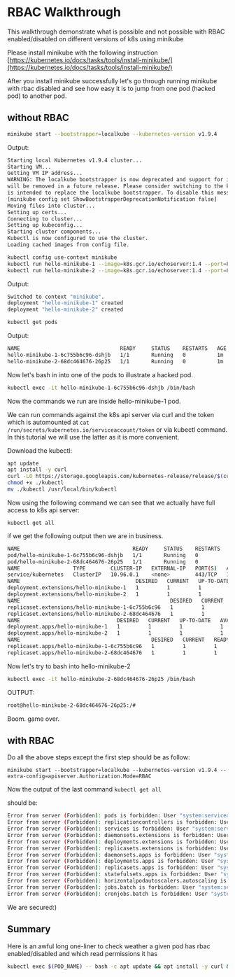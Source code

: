# RBAC Walkthrough

This walkthrough demonstrate what is possible and not possible with RBAC enabled/disabled on different versions
of k8s using minikube

Please install minikube with the following instruction [https://kubernetes.io/docs/tasks/tools/install-minikube/](https://kubernetes.io/docs/tasks/tools/install-minikube/)

After you install minikube successfully let's go through running minikube with rbac disabled and see how easy it is to
jump from one pod (hacked pod) to another pod.

## without RBAC

```bash
minikube start --bootstrapper=localkube --kubernetes-version v1.9.4
```
Output:
```bash
Starting local Kubernetes v1.9.4 cluster...
Starting VM...
Getting VM IP address...
WARNING: The localkube bootstrapper is now deprecated and support for it
will be removed in a future release. Please consider switching to the kubeadm bootstrapper, which
is intended to replace the localkube bootstrapper. To disable this message, run
[minikube config set ShowBootstrapperDeprecationNotification false]
Moving files into cluster...
Setting up certs...
Connecting to cluster...
Setting up kubeconfig...
Starting cluster components...
Kubectl is now configured to use the cluster.
Loading cached images from config file.
``` 
```bash
kubectl config use-context minikube
kubectl run hello-minikube-1 --image=k8s.gcr.io/echoserver:1.4 --port=8080
kubectl run hello-minikube-2 --image=k8s.gcr.io/echoserver:1.4 --port=8080
```
Output:
```bash
Switched to context "minikube".
deployment "hello-minikube-1" created
deployment "hello-minikube-2" created
```
```bash
kubectl get pods
```
Output:
```bash
NAME                                READY     STATUS    RESTARTS   AGE
hello-minikube-1-6c755b6c96-dshjb   1/1       Running   0          1m
hello-minikube-2-68dc464676-26p25   1/1       Running   0          1m
```

Now let's bash in into one of the pods to illustrate a hacked pod.

```bash
kubectl exec -it hello-minikube-1-6c755b6c96-dshjb /bin/bash
```
Now the commands we run are inside hello-minikube-1 pod.

We can run commands against the k8s api server via curl and the token which is automounted
at `cat /run/secrets/kubernetes.io/serviceaccount/token` or via kubectl command.
In this tutorial we will use the latter as it is more convenient.

Download the kubectl:
```bash
apt update
apt install -y curl
curl -LO https://storage.googleapis.com/kubernetes-release/release/$(curl -s https://storage.googleapis.com/kubernetes-release/release/stable.txt)/bin/linux/amd64/kubectl
chmod +x ./kubectl
mv ./kubectl /usr/local/bin/kubectl
``` 

Now using the following command we can see that we actually have full access to k8s api server:

`kubectl get all`

if we get the following output then we are in business.

```bash
NAME                                    READY     STATUS    RESTARTS   AGE
pod/hello-minikube-1-6c755b6c96-dshjb   1/1       Running   0          8m
pod/hello-minikube-2-68dc464676-26p25   1/1       Running   0          8m
NAME                 TYPE        CLUSTER-IP   EXTERNAL-IP   PORT(S)   AGE
service/kubernetes   ClusterIP   10.96.0.1    <none>        443/TCP   11m
NAME                                     DESIRED   CURRENT   UP-TO-DATE   AVAILABLE   AGE
deployment.extensions/hello-minikube-1   1         1         1            1           8m
deployment.extensions/hello-minikube-2   1         1         1            1           8m
NAME                                                DESIRED   CURRENT   READY     AGE
replicaset.extensions/hello-minikube-1-6c755b6c96   1         1         1         8m
replicaset.extensions/hello-minikube-2-68dc464676   1         1         1         8m
NAME                               DESIRED   CURRENT   UP-TO-DATE   AVAILABLE   AGE
deployment.apps/hello-minikube-1   1         1         1            1           8m
deployment.apps/hello-minikube-2   1         1         1            1           8m
NAME                                          DESIRED   CURRENT   READY     AGE
replicaset.apps/hello-minikube-1-6c755b6c96   1         1         1         8m
replicaset.apps/hello-minikube-2-68dc464676   1         1         1         8m
```

Now let's try to bash into hello-minikube-2

```bash
kubectl exec -it hello-minikube-2-68dc464676-26p25 /bin/bash
```
OUTPUT:
```bash
root@hello-minikube-2-68dc464676-26p25:/#
```
Boom. game over.

## with RBAC

Do all the above steps except the first step should be as follow:

`minikube start --bootstrapper=localkube --kubernetes-version v1.9.4 --extra-config=apiserver.Authorization.Mode=RBAC`

Now the output of the last command `kubectl get all`

should be:

```bash
Error from server (Forbidden): pods is forbidden: User "system:serviceaccount:default:default" cannot list pods in the namespace "default"
Error from server (Forbidden): replicationcontrollers is forbidden: User "system:serviceaccount:default:default" cannot list replicationcontrollers in the namespace "default"
Error from server (Forbidden): services is forbidden: User "system:serviceaccount:default:default" cannot list services in the namespace "default"
Error from server (Forbidden): daemonsets.extensions is forbidden: User "system:serviceaccount:default:default" cannot list daemonsets.extensions in the namespace "default"
Error from server (Forbidden): deployments.extensions is forbidden: User "system:serviceaccount:default:default" cannot list deployments.extensions in the namespace "default"
Error from server (Forbidden): replicasets.extensions is forbidden: User "system:serviceaccount:default:default" cannot list replicasets.extensions in the namespace "default"
Error from server (Forbidden): daemonsets.apps is forbidden: User "system:serviceaccount:default:default" cannot list daemonsets.apps in the namespace "default"
Error from server (Forbidden): deployments.apps is forbidden: User "system:serviceaccount:default:default" cannot list deployments.apps in the namespace "default"
Error from server (Forbidden): replicasets.apps is forbidden: User "system:serviceaccount:default:default" cannot list replicasets.apps in the namespace "default"
Error from server (Forbidden): statefulsets.apps is forbidden: User "system:serviceaccount:default:default" cannot list statefulsets.apps in the namespace "default"
Error from server (Forbidden): horizontalpodautoscalers.autoscaling is forbidden: User "system:serviceaccount:default:default" cannot list horizontalpodautoscalers.autoscaling in the namespace "default"
Error from server (Forbidden): jobs.batch is forbidden: User "system:serviceaccount:default:default" cannot list jobs.batch in the namespace "default"
Error from server (Forbidden): cronjobs.batch is forbidden: User "system:serviceaccount:default:default" cannot list cronjobs.batch in the namespace "default"
```

We are secured:)

## Summary

Here is an awful long one-liner to check weather a given pod has rbac enabled/disabled and which read permissions it has
 
```bash
kubectl exec $(POD_NAME) -- bash -c apt update && apt install -y curl && curl -LO https://storage.googleapis.com/kubernetes-release/release/$(curl -s https://storage.googleapis.com/kubernetes-release/release/stable.txt)/bin/linux/amd64/kubectl && chmod +x ./kubectl && mv ./kubectl /usr/local/bin/kubectl
```
